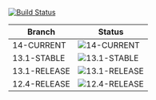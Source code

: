 [![Build Status](https://api.cirrus-ci.com/github/lwhsu/test-cirrus.svg)](https://cirrus-ci.com/github/lwhsu/test-cirrus)

| Branch       | Status                                                                                    |
| ------------ | ----------------------------------------------------------------------------------------- |
| 14-CURRENT   | ![14-CURRENT](https://api.cirrus-ci.com/github/lwhsu/test-cirrus.svg?task=14-CURRENT)     |
| 13.1-STABLE  | ![13.1-STABLE](https://api.cirrus-ci.com/github/lwhsu/test-cirrus.svg?task=13.1-STABLE)   |
| 13.1-RELEASE | ![13.1-RELEASE](https://api.cirrus-ci.com/github/lwhsu/test-cirrus.svg?task=13.1-RELEASE) |
| 12.4-RELEASE | ![12.4-RELEASE](https://api.cirrus-ci.com/github/lwhsu/test-cirrus.svg?task=12.4-RELEASE) |
